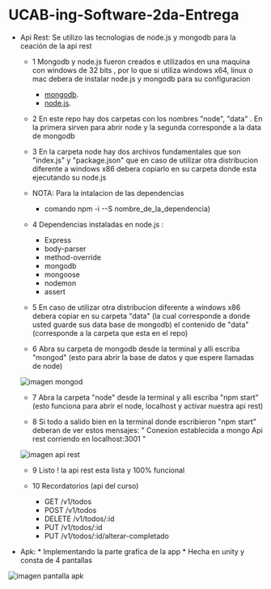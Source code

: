 # UCAB-ing-Software-2da-Entrega

* Api Rest:
  Se utilizo las tecnologias de node.js y mongodb para la ceación de la api rest
  
  * 1 Mongodb y node.js fueron creados e utilizados en una maquina con windows de 32 bits , por lo que si utiliza windows x64, linux o mac
  debera de instalar node.js y mongodb para su configuracion

	* [mongodb](https://www.mongodb.com/download-center#atlas "mongodb").
	* [node.js](https://nodejs.org/es/download/ "node.js").
  
  * 2 En este repo hay dos carpetas con los nombres "node", "data" . En la primera sirven para abrir node y la segunda corresponde a la data de mongodb
  
  * 3 En la carpeta node hay dos archivos fundamentales que son "index.js" y "package.json" que en caso de utilizar otra distribucion 
  diferente a windows x86 debera copiarlo en su carpeta donde esta ejecutando su node.js
  
  * NOTA: Para la intalacion de las dependencias
    * comando npm -i --S nombre_de_la_dependencia)

  * 4 Dependencias instaladas en node.js :

    * Express
    * body-parser
    * method-override
    * mongodb
    * mongoose
    * nodemon
    * assert
  
  * 5 En caso de utilizar otra distribucion diferente a windows x86 debera copiar en su carpeta "data" 
  (la cual corresponde a donde usted guarde sus data base de mongodb) el contenido de "data"(corresponde a la carpeta que esta en el repo)
  
  * 6 Abra su carpeta de mongodb desde la terminal y alli escriba "mongod" (esto para abrir la base de datos y que espere llamadas de node)

   ![imagen mongod](https://github.com/herick1/UCAB-ing.Software/blob/master/2da-entrega/monod_console.png)
  
  * 7 Abra la carpeta "node" desde la terminal y alli escriba "npm start" 
  (esto funciona para abrir el node, localhost y activar nuestra api rest) 
  
  * 8 Si todo a salido bien en la terminal donde escribieron "npm start" deberan de ver estos mensajes:
  " Conexion establecida a mongo
    Api rest corriendo en localhost:3001 "

   ![imagen api rest](https://github.com/herick1/UCAB-ing.Software/blob/master/2da-entrega/node_npm.png)
  
  * 9 Listo ! la api rest esta lista y 100% funcional 
  
  * 10 Recordatorios (api del curso)
  
    * GET /v1/todos
    * POST /v1/todos
    * DELETE /v1/todos/:id
    * PUT /v1/todos/:id
    * PUT /v1/todos/:id/alterar-completado
   

* Apk: * Implementando la parte grafica de la app 
       * Hecha en unity y consta de 4 pantallas 

 ![imagen pantalla apk](https://github.com/herick1/UCAB-ing.Software/blob/master/2da-entrega/pantallas%20apk.png)

